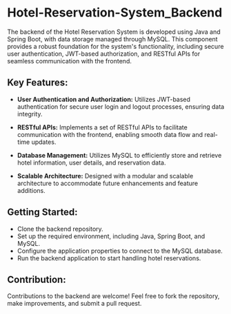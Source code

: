 # Hotel-Reservation-System_Backend
The backend of the Hotel Reservation System is developed using Java and Spring Boot, with data storage managed through MySQL. This component provides a robust foundation for the system's functionality, including secure user authentication, JWT-based authorization, and RESTful APIs for seamless communication with the frontend.

## Key Features:
* __User Authentication and Authorization:__ Utilizes JWT-based authentication for secure user login and logout processes, ensuring data integrity.

* __RESTful APIs:__ Implements a set of RESTful APIs to facilitate communication with the frontend, enabling smooth data flow and real-time updates.

* __Database Management:__ Utilizes MySQL to efficiently store and retrieve hotel information, user details, and reservation data.

* __Scalable Architecture:__ Designed with a modular and scalable architecture to accommodate future enhancements and feature additions.

## Getting Started:
* Clone the backend repository.
* Set up the required environment, including Java, Spring Boot, and MySQL.
* Configure the application properties to connect to the MySQL database.
* Run the backend application to start handling hotel reservations.
## Contribution:
Contributions to the backend are welcome! Feel free to fork the repository, make improvements, and submit a pull request.
